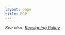 ```yaml
---
layout: page
title: PGP
---
```


<p><em>See also: <a href="/keysigning/">Keysigning Policy</a></em></p>

<script src="https://gist.github.com/ckxng/11912d3b1edba8d117c5.js"><noscript>

<pre>
-----BEGIN PGP SIGNED MESSAGE-----
Hash: SHA256

I am Cameron King, born 1986-07-14 in Bedford, TX, USA.  

I have gone  primarily by the handles (in reverse chronological order):
ckxng
alchemist0405
oascout394

I primarily use the following two social profiles, both of which contain a 
reference to this page:
https://www.facebook.com/cameroncking
https://www.linkedin.com/in/cameroncking

I assert that this is my current, best PGP key:
https://s3-us-west-2.amazonaws.com/m02sl1jz90/upload/gpg/axhw0fw61xfu/cameronking.asc

pub  2048R/A883A459 2010-04-22 Cameron King (born 1986-07-14 in Bedford, TX, USA)
                               Cameron King <cking@ckxng.com>
                               Cameron King <cking@ecc12.com>
                               Cameron King <ckxng@riseup.net>
                               Cameron King <cking1@harding.edu>
                               Cameron King <cking9@liberty.edu>
                               Cameron King <cameron@zerolag.com>
                               Cameron King <cameron.king@ecc.email>
                               Cameron King <cameron@oascout394.com>
                               Cameron King <cking@athenahealth.com>
                               Cameron King <cameron@uniquekings.com>
                               Cameron King <cameron@alchemist0405.com>
                               Cameron King <cameroncking@email.phoenix.edu>
                               *** UID REVOKED *** Cameron King <cameron@sacoc.org>
                               *** UID REVOKED *** Cameron King <cking@theplanet.com>
                               *** UID REVOKED *** Cameron King <cameron@sacocyouth.org>
                               *** UID REVOKED *** Cameron King <cameronking@parkrow.net>
                               *** UID REVOKED *** Cameron King <cking@dickiesmedical.com>
     Fingerprint=A3FF A826 99B0 0AC2 5C5E  C069 5E07 C3F2 A883 A459 

Protonmail has a built-in GPG handling method.  When sending email to 
ckxng@protonmail.ch, please refer to this key:
https://s3-us-west-2.amazonaws.com/m02sl1jz90/upload/gpg/axhw0fw61xfu/protonmail.asc

pub 2048R/003D4F70 ckxng@protonmail.ch
     Fingerprint: 10E4 B589 87D3 0098 5663  74F4 A194 ECA1 003D 4F70

The following keys listed on pgp.mit.edu are mine, and have been 
revoked by me:

pub  1024D/39FAB6B0 2009-10-24 *** KEY REVOKED *** [not verified]
                               Cameron King <cameron@sacoc.org>
                               Cameron King <cameron@sacocyouth.org>
     Fingerprint=C01A E366 DD2B 60BC 08B5  3813 ECAB DC1A 39FA B6B0 

pub  1024D/1B143338 2009-10-23 *** KEY REVOKED *** [not verified]
                               Cameron King <cameron@uniquekings.com>
     Fingerprint=93A5 7875 7350 4135 B61A  DF17 F7AE 910D 1B14 3338 

pub  1024D/EE5B9AAD 2008-12-09 *** KEY REVOKED *** [not verified]
                               Cameron King <cameron@uniquekings.com>
     Fingerprint=3973 5CE3 FF48 A50E 3DDB  AB90 4237 E06B EE5B 9AAD 

pub  1024D/0AE85ECD 2008-07-31 *** KEY REVOKED *** [not verified]
                               Cameron King <cking@theplanet.com>
     Fingerprint=C276 F322 6A5B F3FA DA5B  4886 4836 F343 0AE8 5ECD 

pub  1024D/1D5AC231 2008-01-06 *** KEY REVOKED *** [not verified]
                               Cameron King <cameron@uniquekings.com>
     Fingerprint=AFBE 0D9F 88C1 751C 9EE4  8F4B D09A 7BFF 1D5A C231 

pub  1024D/AA4E5765 2003-05-12 *** KEY REVOKED *** [not verified]
                               Random Acts of Misfortune Clan (Counter-Strike Clan) <admin@ramclan.org>
                               Cameron King <cameron@alchemist0405.com>
                               Cameron King (Server Administrator) <cameron@oascout394.com>
     Fingerprint=DA72 97A0 4F31 F001 63BA  26A1 A184 EE5E AA4E 5765 

pub  1024D/138C9E48 2003-05-10 *** KEY REVOKED *** [not verified]
                               Cameron C. King <cameron@oascout394.com>
     Fingerprint=1A17 BD5E E2BA B847 5FBE  6A10 C0A7 C988 138C 9E48 

pub  1024D/4AD465F8 2003-05-10 *** KEY REVOKED *** [not verified]
                               Cameron C. King (Master Signing Key) <cameron@oascout394.com>
     Fingerprint=8638 755D D053 B373 AD97  577B D25E 5461 4AD4 65F8 

pub  1024D/B58CEBA3 2003-05-04 *** KEY REVOKED *** [not verified]
                               Cameron King Master <cameron@oascout394.com>
     Fingerprint=7013 3D49 92C6 BB6B D60E  6360 F651 0EE8 B58C EBA3 

pub  1024D/21A54993 2002-07-11 *** KEY REVOKED *** [not verified]
                               Cameron King <cameron@oascout394.com>
                               [user attribute packet]
     Fingerprint=F6A7 AB9B 955A EBA7 C7FF  1EF3 8D03 EB13 21A5 4993 

pub  1024D/7ADCE9FB 2002-07-19 *** KEY REVOKED *** [not verified]
                               Turnpike Church of Christ Website <cameron@turnpike.org>
     Fingerprint=7E8C 2328 66EE 4AE7 3C97  B02F A1DB B7AD 7ADC E9FB 

pub  1024D/686A1941 2000-12-26 *** KEY REVOKED *** [not verified]
                               Turnpike Church of Christ Youth Web Ministries <webmaster@turnpiketeens.org>
     Fingerprint=CBBB CBFB 1CA5 124F 8C99  E515 813E 7394 686A 1941 

pub  2048R/07FCA629 2002-10-12 *** KEY REVOKED *** [not verified]
                               Thawte Freemail Member <cameron@oascout394.com>
     Fingerprint=3A 00 A3 00 A7 F1 18 AC  0D D1 A3 5F A4 86 AE F6 

pub   512R/9C566091 2002-12-08 *** KEY REVOKED *** [not verified]
                               Certum Customer <cameron@oascout394.com>
     Fingerprint=35 D4 05 A6 1D DA B0 C1  88 AF D8 B1 34 F1 BB 48 

The following keys listed on php.mit.edu are mine, but have been lost:

pub  1024D/BE308DCC 2004-04-01 Cameron King (Temporary GPG Key) <cameron@alchemist0405.com>
     Fingerprint=0D02 501E CEA5 DDE0 9BA0  4A6A 0D59 5F5E BE30 8DCC 

pub  1024D/C60354AC 2003-07-09 Cameron King <cameron@alchemist0405.com>
     Fingerprint=22FF 7593 B516 6074 488F  53E3 84DF A86C C603 54AC 

pub  1024D/F5478BBC 2003-07-09 Cameron King (Master Signing Key) <cameron@alchemist0405.com>
     Fingerprint=EC25 93A7 389D C082 722C  A3E9 724A 86CF F547 8BBC 

pub  1024R/2BA5BB5B 2001-01-05 Thawte Freemail Member <oascout394@hotmail.com>
     Fingerprint=0D D1 7A 31 79 85 0E 1C  10 86 C0 D9 03 0C 9A B7 

pub  1024R/3966E319 2001-01-05 Thawte Freemail Member <webmaster@turnpiketeens.org>
     Fingerprint=72 DB 81 CF A0 B8 2B 2D  66 16 C9 34 33 5C 60 A7 

pub  1024D/9585E857 2000-12-26 Turnpike Church of Christ Youth Web Ministries <webmaster@turnpiketeens.org>
     Fingerprint=88E6 80C9 0075 DF04 4A29  B2C1 F7AD 24E4 9585 E857 

pub  1024D/2BAEACD2 2001-03-12 Cameron King <oascout394@yahoo.com>
     Fingerprint=1AFB C919 4A11 1CD3 FE23  FFCE 66A5 0005 2BAE ACD2 

pub  1024D/12B65B63 2000-12-26 Cameron King <turnpiketeens@cowtown.net>
     Fingerprint=E6A2 400D 9252 D5AF A6A1  AC2D FAC2 A54B 12B6 5B63 

pub  1024D/1220F629 2000-12-26 Cameron King <oascout394@hotmail.com>
     Fingerprint=4ACF E41D 9F13 2B90 854A  72C2 04D3 2E42 1220 F629 

pub  1024D/75B1A544 2000-12-23 Cameron King <webmaster@turnpiketeens.org>
     Fingerprint=96CF DEC2 C354 FEB5 14D0  3CA3 E57B E3A5 75B1 A544 
-----BEGIN PGP SIGNATURE-----
Version: GnuPG v2

iQEcBAEBCAAGBQJW3OYUAAoJEPIpDSsQfBKmZUQH/2EGTnlrLFE4Dy6rrHbbhb+m
zs+gTki1R1JAzty4x1N26KR72NO4jtNZPzy7pjVaisLvLL4hQnhWSxJSoQLVqk7x
FxBkZkpudzOdADiduHuL9jDyff7T3LEn+K9Rp5L+G0hPPmv1BD4OmiMyVD8OhzsC
RQ5HEgloa5dbq11zTKhEjo+O0a8yek9+iyNu43REcoL3sXOuqGbOiX5jPdYa7hee
UouFSKmmG3kFZhA0xE+l9k4dfpDNZtNjuP+ZBvZdSafayQy9UUyPtgqnOHmkZmHB
Wqiu6eXkiiAhD2FdZwvB7hhS55+C1fImcgAS0aMbDcl9hM9raqd9Bjv8uBQ9aEI=
=XtKE
-----END PGP SIGNATURE-----
</pre></noscript></script>